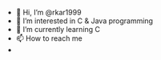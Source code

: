 - 👋 Hi, I’m @rkar1999
- 👀 I’m interested in C & Java programming
- 🌱 I’m currently learning C
- 📫 How to reach me
- 

<!---
rkar1999/rkar1999 is a ✨ special ✨ repository because its `README.md` (this file) appears on your GitHub profile.
You can click the Preview link to take a look at your changes.
--->
